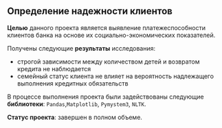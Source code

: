 ## Определение надежности клиентов

**Целью** данного проекта является выявление платежеспособности клиентов банка на основе их социально-экономических показателей. 

Получены следующие **результаты** исследования: 
- строгой зависимости между количеством детей и возвратом кредита не наблюдается
- семейный статус клиента не влияет на вероятность надлежащего выполнения кредитных обязательств

В процессе выполнения проекта были задействованы следующие **библиотеки**: `Pandas`,`Matplotlib`, `Pymystem3`, `NLTK`. 

**Статус проекта**: завершен в полном объеме.
